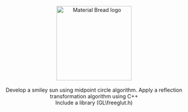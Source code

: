 <p align="center">
  <img width="200" src="https://h.top4top.io/p_1998qhwyg1.png" alt="Material Bread logo"> <br> <br>
  Develop a smiley sun using midpoint circle algorithm. Apply a reflection transformation algorithm using C++ <br>
  Include a library  (GL\freeglut.h) 
  
</p>
